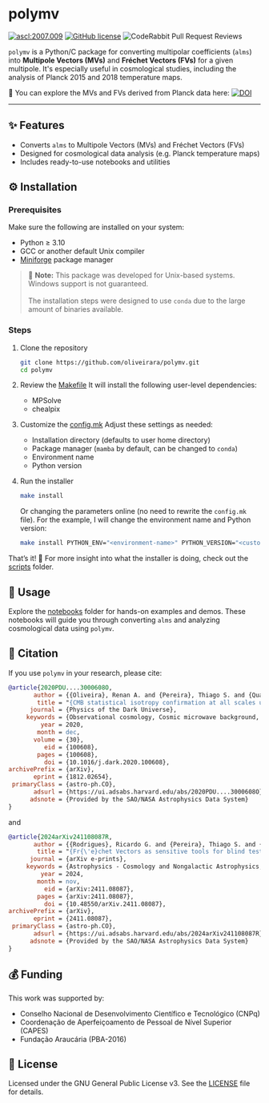 # polymv

<a href="http://ascl.net/2007.009"><img src="https://img.shields.io/badge/ascl-2007.009-blue.svg?colorB=262255" alt="ascl:2007.009" /></a> [![GitHub license](https://img.shields.io/github/license/oliveirara/polymv)](https://github.com/oliveirara/polymv/blob/master/LICENSE) ![CodeRabbit Pull Request Reviews](https://img.shields.io/coderabbit/prs/github/oliveirara/polymv)


`polymv` is a Python/C package for converting multipolar coefficients (`alms`) into **Multipole Vectors (MVs)** and **Fréchet Vectors (FVs)** for a given multipole. It's especially useful in cosmological studies, including the analysis of Planck 2015 and 2018 temperature maps.

🔭 You can explore the MVs and FVs derived from Planck data here: [![DOI](https://zenodo.org/badge/DOI/10.5281/zenodo.3866410.svg)](https://doi.org/10.5281/zenodo.3866410)

---

## ✨ Features

- Converts `alms` to Multipole Vectors (MVs) and Fréchet Vectors (FVs)
- Designed for cosmological data analysis (e.g. Planck temperature maps)
- Includes ready-to-use notebooks and utilities

## ⚙️ Installation

### Prerequisites

Make sure the following are installed on your system:

- Python ≥ 3.10
- GCC or another default Unix compiler
- [Miniforge](https://github.com/conda-forge/miniforge) package manager

> 🛑 **Note:** This package was developed for Unix-based systems. Windows support is not guaranteed. \
> \
> The installation steps were designed to use `conda` due to the large amount of binaries available.

### Steps

1. Clone the repository
   ```bash
   git clone https://github.com/oliveirara/polymv.git
   cd polymv
   ```

2. Review the [Makefile](./Makefile)
   It will install the following user-level dependencies:
   - MPSolve
   - chealpix

3. Customize the [config.mk](./config.mk)
   Adjust these settings as needed:
   - Installation directory (defaults to user home directory)
   - Package manager (`mamba` by default, can be changed to `conda`)
   - Environment name
   - Python version

4. Run the installer
   ```bash
   make install
   ```

   Or changing the parameters online (no need to rewrite the `config.mk` file). For the example, I will change the environment name and Python version:
   ```bash
   make install PYTHON_ENV="<environment-name>" PYTHON_VERSION="<custom-python-version>"
   ```

That’s it! 🎉
For more insight into what the installer is doing, check out the [scripts](./scripts/) folder.

## 🧪 Usage

Explore the [notebooks](./notebooks/) folder for hands-on examples and demos. These notebooks will guide you through converting `alms` and analyzing cosmological data using `polymv`.

## 📝 Citation

If you use `polymv` in your research, please cite:

```bibtex
@article{2020PDU....3000608O,
       author = {{Oliveira}, Renan A. and {Pereira}, Thiago S. and {Quartin}, Miguel},
        title = "{CMB statistical isotropy confirmation at all scales using multipole vectors}",
      journal = {Physics of the Dark Universe},
     keywords = {Observational cosmology, Cosmic microwave background, Statistical isotropy, Multipole vectors, Astrophysics - Cosmology and Nongalactic Astrophysics, Astrophysics - Instrumentation and Methods for Astrophysics, General Relativity and Quantum Cosmology},
         year = 2020,
        month = dec,
       volume = {30},
          eid = {100608},
        pages = {100608},
          doi = {10.1016/j.dark.2020.100608},
archivePrefix = {arXiv},
       eprint = {1812.02654},
 primaryClass = {astro-ph.CO},
       adsurl = {https://ui.adsabs.harvard.edu/abs/2020PDU....3000608O},
      adsnote = {Provided by the SAO/NASA Astrophysics Data System}
}
```

and

```bibtex
@article{2024arXiv241108087R,
       author = {{Rodrigues}, Ricardo G. and {Pereira}, Thiago S. and {Quartin}, Miguel},
        title = "{Fr{\'e}chet Vectors as sensitive tools for blind tests of CMB anomalies}",
      journal = {arXiv e-prints},
     keywords = {Astrophysics - Cosmology and Nongalactic Astrophysics, General Relativity and Quantum Cosmology},
         year = 2024,
        month = nov,
          eid = {arXiv:2411.08087},
        pages = {arXiv:2411.08087},
          doi = {10.48550/arXiv.2411.08087},
archivePrefix = {arXiv},
       eprint = {2411.08087},
 primaryClass = {astro-ph.CO},
       adsurl = {https://ui.adsabs.harvard.edu/abs/2024arXiv241108087R},
      adsnote = {Provided by the SAO/NASA Astrophysics Data System}
}

```

## 💰 Funding

This work was supported by:

- Conselho Nacional de Desenvolvimento Científico e Tecnológico (CNPq)
- Coordenação de Aperfeiçoamento de Pessoal de Nível Superior (CAPES)
- Fundação Araucária (PBA-2016)

## 📄 License

Licensed under the GNU General Public License v3.
See the [LICENSE](./LICENSE) file for details.
